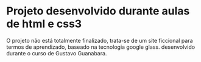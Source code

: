 # Projeto desenvolvido durante aulas de html e css3

O projeto não está totalmente finalizado, trata-se de um site ficcional para termos de aprendizado, baseado na tecnologia google glass.
desenvolvido durante o curso de Gustavo Guanabara.
